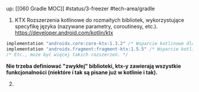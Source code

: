 up: [[060 Gradle MOC]]
#status/3-freezer
#tech-area/gradle 

1) KTX
Rozszerzenia kotlinowe do rozmaitych bibliotek, wykorzystujące specyfikę języka (nazywane parametry, coroutinesy, etc.).
https://developer.android.com/kotlin/ktx

```kotlin
implementation "androidx.core:core-ktx:1.3.2" /* Wsparcie kotlinowe dla różnych paczek. */
implementation "androidx.fragment:fragment-ktx:1.5.5" /* Wsparcie kotlinowe dla API fragmentów. */
/* Etc., może być więcej takich rozszerzeń. */
```

**Nie trzeba definiować "zwykłej" biblioteki, ktx-y zawierają wszystkie funkcjonalności (niektóre i tak są pisane już w kotlinie i tak).**

2) 